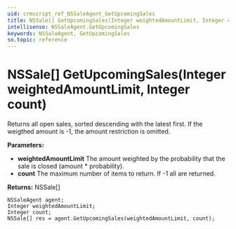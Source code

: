 ```yaml
---
uid: crmscript_ref_NSSaleAgent_GetUpcomingSales
title: NSSale[] GetUpcomingSales(Integer weightedAmountLimit, Integer count)
intellisense: NSSaleAgent.GetUpcomingSales
keywords: NSSaleAgent, GetUpcomingSales
so.topic: reference
---
```


# NSSale[] GetUpcomingSales(Integer weightedAmountLimit, Integer count)

Returns all open sales, sorted descending with the latest first.  If the weigthed amount is -1, the amount restriction is omitted.

**Parameters:**
 - **weightedAmountLimit** The amount weighted by the probability that the sale is closed (amount * probability).
 - **count** The maximum number of items to return. If -1 all are returned.

**Returns:** NSSale[]

```crmscript
NSSaleAgent agent;
Integer weightedAmountLimit;
Integer count;
NSSale[] res = agent.GetUpcomingSales(weightedAmountLimit, count);
```

